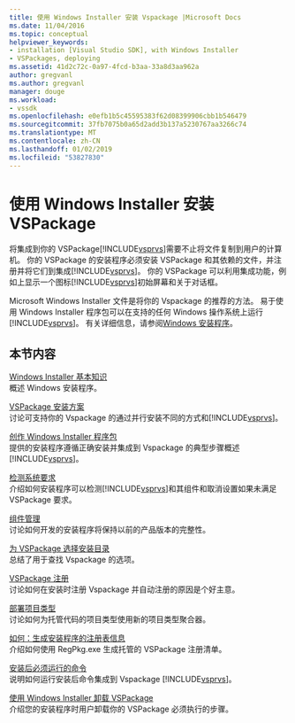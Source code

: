 ```yaml
---
title: 使用 Windows Installer 安装 Vspackage |Microsoft Docs
ms.date: 11/04/2016
ms.topic: conceptual
helpviewer_keywords:
- installation [Visual Studio SDK], with Windows Installer
- VSPackages, deploying
ms.assetid: 41d2c72c-0a97-4fcd-b3aa-33a8d3aa962a
author: gregvanl
ms.author: gregvanl
manager: douge
ms.workload:
- vssdk
ms.openlocfilehash: e0efb1b5c45595383f62d08399906cbb1b546479
ms.sourcegitcommit: 37fb7075b0a65d2add3b137a5230767aa3266c74
ms.translationtype: MT
ms.contentlocale: zh-CN
ms.lasthandoff: 01/02/2019
ms.locfileid: "53827830"
---
```

# <a name="installing-vspackages-with-windows-installer"></a>使用 Windows Installer 安装 VSPackage
将集成到你的 VSPackage[!INCLUDE[vsprvs](../../code-quality/includes/vsprvs_md.md)]需要不止将文件复制到用户的计算机。 你的 VSPackage 的安装程序必须安装 VSPackage 和其依赖的文件，并注册并将它们到集成[!INCLUDE[vsprvs](../../code-quality/includes/vsprvs_md.md)]。 你的 VSPackage 可以利用集成功能，例如上显示一个图标[!INCLUDE[vsprvs](../../code-quality/includes/vsprvs_md.md)]初始屏幕和关于对话框。  
  
 Microsoft Windows Installer 文件是将你的 Vspackage 的推荐的方法。 易于使用 Windows Installer 程序包可以在支持的任何 Windows 操作系统上运行[!INCLUDE[vsprvs](../../code-quality/includes/vsprvs_md.md)]。 有关详细信息，请参阅[Windows 安装程序](https://msdn.microsoft.com/library/121be21b-b916-43e2-8f10-8b080516d2a0)。  
  
## <a name="in-this-section"></a>本节内容  
 [Windows Installer 基本知识](../../extensibility/internals/windows-installer-basics.md)  
 概述 Windows 安装程序。  
  
 [VSPackage 安装方案](../../extensibility/internals/vspackage-setup-scenarios.md)  
 讨论可支持你的 Vspackage 的通过并行安装不同的方式和[!INCLUDE[vsprvs](../../code-quality/includes/vsprvs_md.md)]。  
  
 [创作 Windows Installer 程序包](../../extensibility/internals/authoring-a-windows-installer-package.md)  
 提供的安装程序遵循正确安装并集成到 Vspackage 的典型步骤概述[!INCLUDE[vsprvs](../../code-quality/includes/vsprvs_md.md)]。  
  
 [检测系统要求](../../extensibility/internals/detecting-system-requirements.md)  
 介绍如何安装程序可以检测[!INCLUDE[vsprvs](../../code-quality/includes/vsprvs_md.md)]和其组件和取消设置如果未满足 VSPackage 要求。  
  
 [组件管理](../../extensibility/internals/component-management.md)  
 讨论如何开发的安装程序将保持以前的产品版本的完整性。  
  
 [为 VSPackage 选择安装目录](../../extensibility/internals/choosing-the-installation-directory-for-a-vspackage.md)  
 总结了用于查找 Vspackage 的选项。  
  
 [VSPackage 注册](../../extensibility/internals/vspackage-registration.md)  
 讨论如何在安装时注册 Vspackage 并自动注册的原因是个好主意。  
  
 [部署项目类型](../../extensibility/internals/deploying-project-types.md)  
 讨论如何为托管代码的项目类型使用新的项目类型聚合器。  
  
 [如何：生成安装程序的注册表信息](../../extensibility/internals/how-to-generate-registry-information-for-an-installer.md)  
 介绍如何使用 RegPkg.exe 生成托管的 VSPackage 注册清单。  
  
 [安装后必须运行的命令](../../extensibility/internals/commands-that-must-be-run-after-installation.md)  
 说明如何运行安装后命令集成到 Vspackage [!INCLUDE[vsprvs](../../code-quality/includes/vsprvs_md.md)]。  
  
 [使用 Windows Installer 卸载 VSPackage](../../extensibility/internals/uninstalling-a-vspackage-with-windows-installer.md)  
 介绍您的安装程序时用户卸载你的 VSPackage 必须执行的步骤。  